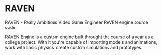 # RAVEN
RAVEN - Really Ambitious Video Game Engineer  RAVEN engine source code.

RAVEN Engine is a custom engine built throught the course of a year as a college project. With it you're capable of importing models and animations,
work with basic physics, create custom simulations and prototypes.
